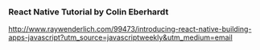 <h3>React Native Tutorial by Colin Eberhardt </h2>

http://www.raywenderlich.com/99473/introducing-react-native-building-apps-javascript?utm_source=javascriptweekly&utm_medium=email
